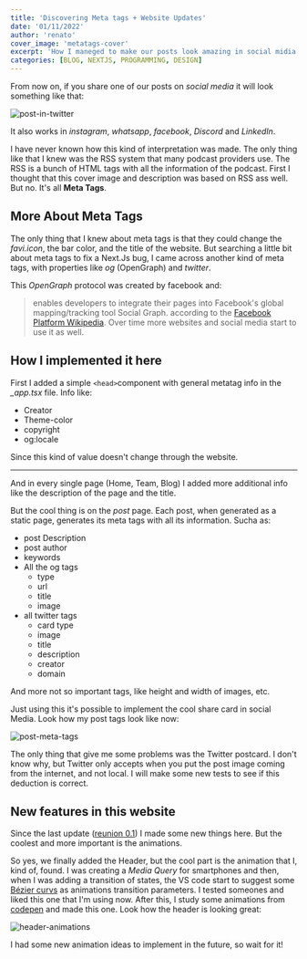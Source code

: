 ```yaml
---
title: 'Discovering Meta tags + Website Updates'
date: '01/11/2022'
author: 'renato'
cover_image: 'metatags-cover'
excerpt: 'How I maneged to make our posts look amazing in social midia using meta tags and new website features that I added recently'
categories: [BLOG, NEXTJS, PROGRAMMING, DESIGN]
---
```



From now on, if you share one of our posts on *social media* it will look something like that:

![post-in-twitter](post-in-twitter.webp)

It also works in *instagram*, *whatsapp*, *facebook*, *Discord* and *LinkedIn*.

I have never known how this kind of interpretation was made. The only thing like that I knew was the RSS system that many podcast providers use. The RSS is a bunch of HTML tags with all the information of the podcast. First I thought that this cover image and description was based on RSS ass well. But no. It's all **Meta Tags**.

## More About Meta Tags

The only thing that I knew about meta tags is that they could change the *favi.icon*, the bar color, and the title of the website. But searching a little bit about meta tags to fix a Next.Js bug, I came across another kind of meta tags, with properties like *og* (OpenGraph) and *twitter*.

This *OpenGraph* protocol was created by facebook and:
> enables developers to integrate their pages into Facebook's global mapping/tracking tool Social Graph.
according to the [Facebook Platform Wikipedia](https://en.wikipedia.org/wiki/Facebook_Platform).
Over time more websites and social media start to use it as well.

## How I implemented it here

First I added a simple `<head>`component with general metatag info in the *_app.tsx* file. Info like:
- Creator
- Theme-color
- copyright
- og:locale

Since this kind of value doesn't change through the website.

---

And in every single page (Home, Team, Blog) I added more additional info like the description of the page and the title.
 
But the cool thing is on the *post* page. Each post, when generated as a static page, generates its meta tags with all its information. Sucha as:
- post Description
- post author
- keywords
- All the og tags 
    - type
    - url
    - title
    - image
- all twitter tags
    - card type
    - image
    - title
    - description
    - creator
    - domain

And more not so important tags, like height and width of images, etc.

Just using this it's possible to implement the cool share card in social Media. Look how my post tags look like now:

![post-meta-tags](post-meta-tags.webp)

The only thing that give me some problems was the Twitter postcard. I don't know why, but Twitter only accepts when you put the post image coming from the internet, and not local. I will make some new tests to see if this deduction is correct.

## New features in this website

Since the last update ([reunion 0.1](/blog/reunion-0-1)) I made some new things here. But the coolest and more important is the animations.

So yes, we finally added the Header, but the cool part is the animation that I, kind of, found. I was creating a *Media Query* for smartphones and then, when I was adding a transition of states, the VS code start to suggest some [Bézier curvs](https://en.wikipedia.org/wiki/B%C3%A9zier_curve) as animations transition parameters. I tested someones and liked this one that I'm using now. After this, I study some animations from [codepen](https://codepen.io/) and made this one. Look how the header is looking great:

![header-animations](header-animations.gif)

I had some new animation ideas to implement in the future, so wait for it!